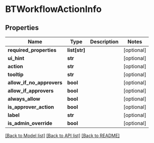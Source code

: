 # BTWorkflowActionInfo

## Properties
Name | Type | Description | Notes
------------ | ------------- | ------------- | -------------
**required_properties** | **list[str]** |  | [optional] 
**ui_hint** | **str** |  | [optional] 
**action** | **str** |  | [optional] 
**tooltip** | **str** |  | [optional] 
**allow_if_no_approvers** | **bool** |  | [optional] 
**allow_if_approvers** | **bool** |  | [optional] 
**always_allow** | **bool** |  | [optional] 
**is_approver_action** | **bool** |  | [optional] 
**label** | **str** |  | [optional] 
**is_admin_override** | **bool** |  | [optional] 

[[Back to Model list]](../README.md#documentation-for-models) [[Back to API list]](../README.md#documentation-for-api-endpoints) [[Back to README]](../README.md)


